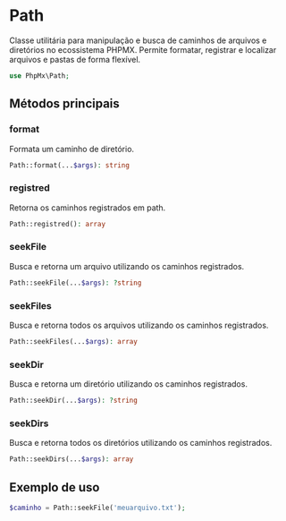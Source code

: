 # Path

Classe utilitária para manipulação e busca de caminhos de arquivos e diretórios no ecossistema PHPMX. Permite formatar, registrar e localizar arquivos e pastas de forma flexível.

```php
use PhpMx\Path;
```

## Métodos principais

### format

Formata um caminho de diretório.

```php
Path::format(...$args): string
```

### registred

Retorna os caminhos registrados em path.

```php
Path::registred(): array
```

### seekFile

Busca e retorna um arquivo utilizando os caminhos registrados.

```php
Path::seekFile(...$args): ?string
```

### seekFiles

Busca e retorna todos os arquivos utilizando os caminhos registrados.

```php
Path::seekFiles(...$args): array
```

### seekDir

Busca e retorna um diretório utilizando os caminhos registrados.

```php
Path::seekDir(...$args): ?string
```

### seekDirs

Busca e retorna todos os diretórios utilizando os caminhos registrados.

```php
Path::seekDirs(...$args): array
```

## Exemplo de uso

```php
$caminho = Path::seekFile('meuarquivo.txt');
```
